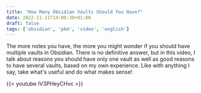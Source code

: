 ```yaml
---
title: "How Many Obsidian Vaults Should You Have?"
date: 2022-11-11T14:08:39+01:00
draft: false
tags: ['obsidian', 'pkm', 'video', 'english']
---
```

The more notes you have, the more you might wonder if you should have multiple vaults in Obsidian. There is no definitive answer, but in this video, I talk about reasons you should have only one vault as well as good reasons to have several vaults, based on my own experience. Like with anything I say, take what's useful and do what makes sense!

{{< youtube IV3PHeyCHvc >}}
